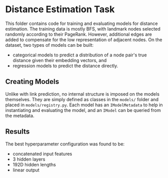 # Distance Estimation Task

This folder contains code for training and evaluating models for distance
estimation. The training data is mostly BFS, with landmark nodes selected
randomly according to their PageRank. However, additional edges are added to
compensate for the low representation of adjacent nodes. On the dataset, two
types of models can be built:
  * categorical models to predict a distribution of a node pair's true distance
   given their embedding vectors, and
  * regression models to predict the distance directly.

## Creating Models

Unlike with link prediction, no internal structure is imposed on the models
themselves. They are simply defined as classes in the `models/` folder and
placed in `models/registry.py`. Each model has an `IModelMetadata` to help in
instantiating and evaluating the model, and an `IModel` can be queried from the
metadata.

## Results

The best hyperparameter configuration was found to be:
  * concatenated input features
  * 3 hidden layers
  * 192D hidden lengths
  * linear output
